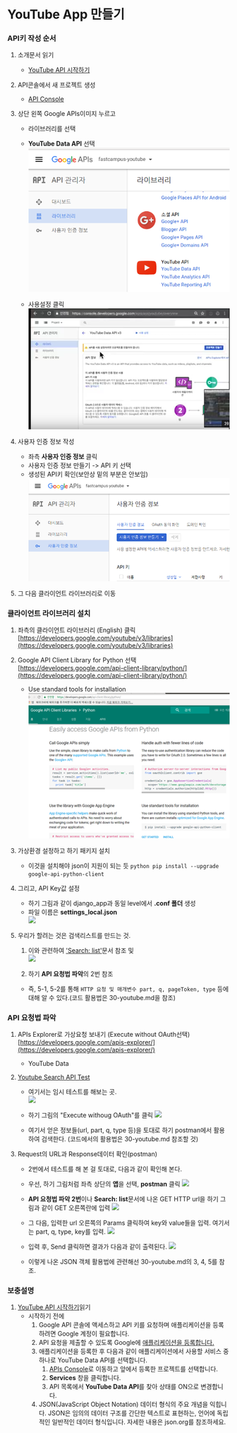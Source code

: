 # YouTube App 만들기

### API키 작성 순서
1. 소개문서 읽기
	- [YouTube API 시작하기](https://developers.google.com/youtube/v3/getting-started)

2. API콘솔에서 새 프로젝트 생성
	- [API Console](https://console.developers.google.com/iam-admin/projects)

3. 상단 왼쪽 Google APIs이미지 누르고
	- 라이브러리를 선택
	- **YouTube Data API** 선택
	![](imgs/youtube-data-api.png)
	
	- 사용설정 클릭  
	![](imgs/youtube-project-.png) 
	
4. 사용자 인증 정보 작성
	- 좌측 **사용자 인증 정보** 클릭
	- 사용자 인증 정보 만들기 -> API 키 선택
	- 생성된 API키 확인(보안상 밑의 부분은 안보임)
	![](imgs/youtube-user-authentification.png)  

5. 그 다음 클라이언트 라이브러리로 이동

### 클라이언트 라이브러리 설치
1. 좌측의 클라이언트 라이브러리 (English) 클릭
[https://developers.google.com/youtube/v3/libraries](https://developers.google.com/youtube/v3/libraries)

2. Google API Client Library for Python 선택
[https://developers.google.com/api-client-library/python/](https://developers.google.com/api-client-library/python/)
	- Use standard tools for installation
	![](imgs/google-api-from-python.png)  

3. 가상환경 설정하고 하기 패키지 설치
	- 이것을 설치해야 json이 지원이 되는 듯
```python pip install --upgrade google-api-python-client``` 

4. 그리고, API Key값 설정
	- 하기 그림과 같이 django_app과 동일 level에서 **.conf 폴더** 생성
	- 파일 이름은 **settings_local.json**  
	![](imgs/youtube-apikey-setting.png)  

5. 우리가 할려는 것은 검색리스트를 만드는 것. 
	1. 이와 관련하여 ['Search: list'](https://developers.google.com/youtube/v3/docs/search/list)문서 참조 및  
	![](imgs/youtube-data-api-search-list.png)  

	2. 하기 **API 요청법 파악**의 2번 참조
	
	- 즉, 5-1, 5-2를 통해 ```HTTP 요청 및 매개변수 part, q, pageToken, type``` 등에 대해 알 수 있다.(코드 활용법은 30-youtube.md을 참조)
 

### API 요청법 파악
1. APIs Explorer로 가상요청 보내기 (Execute without OAuth선택)
[https://developers.google.com/apis-explorer/](https://developers.google.com/apis-explorer/) 
	- YouTube Data 

2. [Youtube Search API Test](https://developers.google.com/apis-explorer/#p/youtube/v3/youtube.search.list)
	- 여기서는 임시 테스트를 해보는 곳.  
	![ ](imgs/youtube-search-list-explorer.png)  
	
	- 하기 그림의 "Execute withoug OAuth"를 클릭 
	![ ](imgs/youtube-search-list-explorer-result.png)  
	
	- 여기서 얻은 정보들(url, part, q, type 등)을 토대로 하기 postman에서 활용하여 검색한다. (코드에서의 활용법은 30-youtube.md 참조할 것)
	
3. Request의 URL과 Response데이터 확인(postman)
	- 2번에서 테스트를 해 본 걸 토대로, 다음과 같이 확인해 본다.
	- 우선, 하기 그림처럼 좌측 상단의 **앱**을 선택, **postman** 클릭
	![](imgs/google-postman.png) 
	
	- **API 요청법 파악 2번**이나 **Search: list**문서에 나온 GET HTTP url을 하기 그림과 같이 GET 오른쪽란에 입력 
	 ![](imgs/youtube-postman-url.png) 
	 
	- 그 다음, 입력한 url 오른쪽의 Params 클릭하여 key와 value들을 입력.
	여기서는 part, q, type, key를 입력.
	![](imgs/youtube-postman-key-value.png) 
	
	- 입력 후, Send 클릭하면 결과가 다음과 같이 출력된다.
	![](imgs/youtube-postman-search-result.png) 
	- 이렇게 나온 JSON 객체 활용법에 관련해선 30-youtube.md의 3, 4, 5를 참조.
	
### 보충설명
1. [YouTube API 시작하기](https://developers.google.com/youtube/v3/getting-started)읽기
	- 시작하기 전에
		1. Google API 콘솔에 액세스하고 API 키를 요청하며 애플리케이션을 등록하려면 Google 계정이 필요합니다.
		2. API 요청을 제출할 수 있도록 Google에 [애플리케이션을 등록합니다.](https://developers.google.com/youtube/registering_an_application)
		3. 애플리케이션을 등록한 후 다음과 같이 애플리케이션에서 사용할 서비스 중 하나로 YouTube Data API를 선택합니다.
			1. [APIs Console](https://console.developers.google.com/project)로 이동하고 앞에서 등록한 프로젝트를 선택합니다.
			2. **Services** 창을 클릭합니다.
			3. API 목록에서 **YouTube Data API**를 찾아 상태를 ON으로 변경합니다.
		4. JSON(JavaScript Object Notation) 데이터 형식의 주요 개념을 익힙니다. JSON은 임의의 데이터 구조를 간단한 텍스트로 표현하는, 언어에 독립적인 일반적인 데이터 형식입니다. 자세한 내용은 json.org를 참조하세요.
